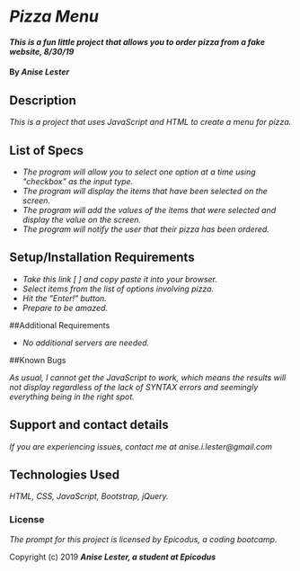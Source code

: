 # _Pizza Menu_

#### _This is a fun little project that allows you to order pizza from a fake website, 8/30/19_

#### By _**Anise Lester**_

## Description
_This is a project that uses JavaScript and HTML to create a menu for pizza._

## List of Specs

* _The program will allow you to select one option at a time using "checkbox" as the input type._
* _The program will display the items that have been selected on the screen._
* _The program will add the values of the items that were selected and display the value on the screen._
* _The program will notify the user that their pizza has been ordered._

## Setup/Installation Requirements

* _Take this link [  ] and copy paste it into your browser._
* _Select items from the list of options involving pizza._
* _Hit the "Enter!" button._
* _Prepare to be amazed._

##Additional Requirements

* _No additional servers are needed._

##Known Bugs

_As usual, I cannot get the JavaScript to work, which means the results will not display regardless of the lack of SYNTAX errors and seemingly everything being in the right spot._

## Support and contact details

_If you are experiencing issues, contact me at anise.i.lester@gmail.com_

## Technologies Used

_HTML, CSS, JavaScript, Bootstrap, jQuery._

### License

*The prompt for this project is licensed by Epicodus, a coding bootcamp.*

Copyright (c) 2019 **_Anise Lester, a student at Epicodus_**
